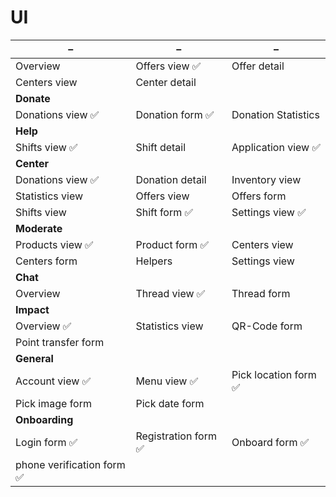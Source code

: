# UI

|–|–|–|
|---|---|---|
|Overview|Offers view :white_check_mark:|Offer detail|
|Centers view|Center detail|
|**Donate**|||
|Donations view :white_check_mark:|Donation form :white_check_mark:|Donation Statistics|
|**Help**|||
|Shifts view :white_check_mark:|Shift detail|Application view :white_check_mark:|
|**Center**|||
|Donations view :white_check_mark:|Donation detail|Inventory view|
|Statistics view|Offers view|Offers form|
|Shifts view|Shift form :white_check_mark:|Settings view :white_check_mark:|
|**Moderate**|||
|Products view :white_check_mark:|Product form :white_check_mark:|Centers view|
|Centers form|Helpers|Settings view|
|**Chat**|||
|Overview|Thread view :white_check_mark:|Thread form|
|**Impact**|||
|Overview :white_check_mark:|Statistics view|QR-Code form|
|Point transfer form|||
|**General**|||
|Account view :white_check_mark:|Menu view :white_check_mark:|Pick location form :white_check_mark:|
|Pick image form|Pick date form||
|**Onboarding**|||
|Login form :white_check_mark:|Registration form :white_check_mark:|Onboard form :white_check_mark:|
|phone verification form :white_check_mark:|||
